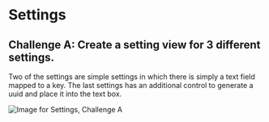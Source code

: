 # Settings

## Challenge A: Create a setting view for 3 different settings.

Two of the settings are simple settings in which there is simply a text field mapped to a key. The last settings has an additional control to generate a uuid and place it into the text box.

![Image for Settings, Challenge A](../../images/03-A.png)

